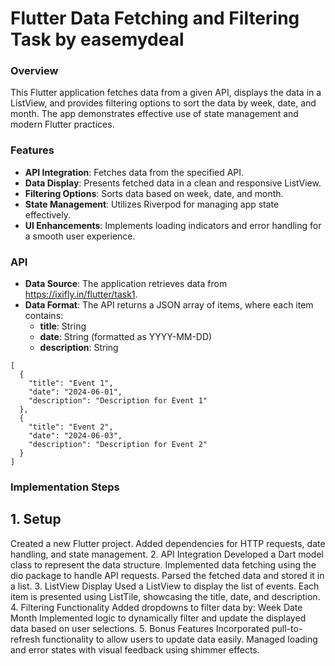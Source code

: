 # Flutter Data Fetching and Filtering Task by easemydeal

### Overview
This Flutter application fetches data from a given API, displays the data in a ListView, and provides filtering options to sort the data by week, date, and month. The app demonstrates effective use of state management and modern Flutter practices.

### Features
- **API Integration**: Fetches data from the specified API.
- **Data Display**: Presents fetched data in a clean and responsive ListView.
- **Filtering Options**: Sorts data based on week, date, and month.
- **State Management**: Utilizes Riverpod for managing app state effectively.
- **UI Enhancements**: Implements loading indicators and error handling for a smooth user experience.

### API
- **Data Source**: The application retrieves data from https://ixifly.in/flutter/task1.
- **Data Format**: The API returns a JSON array of items, where each item contains:
  - **title**: String
  - **date**: String (formatted as YYYY-MM-DD)
  - **description**: String

```
[
  {
    "title": "Event 1",
    "date": "2024-06-01",
    "description": "Description for Event 1"
  },
  {
    "title": "Event 2",
    "date": "2024-06-03",
    "description": "Description for Event 2"
  }
]
```

### Implementation Steps
## 1. Setup
Created a new Flutter project.
Added dependencies for HTTP requests, date handling, and state management.
2. API Integration
Developed a Dart model class to represent the data structure.
Implemented data fetching using the dio package to handle API requests.
Parsed the fetched data and stored it in a list.
3. ListView Display
Used a ListView to display the list of events.
Each item is presented using ListTile, showcasing the title, date, and description.
4. Filtering Functionality
Added dropdowns to filter data by:
Week
Date
Month
Implemented logic to dynamically filter and update the displayed data based on user selections.
5. Bonus Features
Incorporated pull-to-refresh functionality to allow users to update data easily.
Managed loading and error states with visual feedback using shimmer effects.
